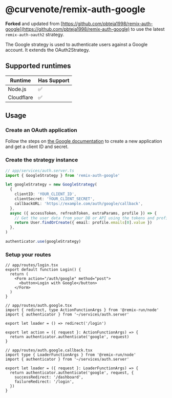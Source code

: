 # @curvenote/remix-auth-google

**Forked** and updated from [https://github.com/pbteja1998/remix-auth-google](https://github.com/pbteja1998/remix-auth-google) to use the latest `remix-auth-oauth2` strategy.

<!-- Description -->

The Google strategy is used to authenticate users against a Google account. It extends the OAuth2Strategy.

## Supported runtimes

| Runtime    | Has Support |
| ---------- | ----------- |
| Node.js    | ✅          |
| Cloudflare | ✅          |

<!-- If it doesn't support one runtime, explain here why -->

## Usage

### Create an OAuth application

Follow the steps on [the Google documentation](https://developers.google.com/identity/protocols/oauth2/web-server#creatingcred) to create a new application and get a client ID and secret.

### Create the strategy instance

```ts
// app/services/auth.server.ts
import { GoogleStrategy } from 'remix-auth-google'

let googleStrategy = new GoogleStrategy(
  {
    clientID: 'YOUR_CLIENT_ID',
    clientSecret: 'YOUR_CLIENT_SECRET',
    callbackURL: 'https://example.com/auth/google/callback',
  },
  async ({ accessToken, refreshToken, extraParams, profile }) => {
    // Get the user data from your DB or API using the tokens and profile
    return User.findOrCreate({ email: profile.emails[0].value })
  },
)

authenticator.use(googleStrategy)
```

### Setup your routes

```tsx
// app/routes/login.tsx
export default function Login() {
  return (
    <Form action="/auth/google" method="post">
      <button>Login with Google</button>
    </Form>
  )
}
```

```tsx
// app/routes/auth.google.tsx
import { redirect, type ActionFunctionArgs } from '@remix-run/node'
import { authenticator } from '~/services/auth.server'

export let loader = () => redirect('/login')

export let action = ({ request }: ActionFunctionArgs) => {
  return authenticator.authenticate('google', request)
}
```

```tsx
// app/routes/auth.google.callback.tsx
import type { LoaderFunctionArgs } from '@remix-run/node'
import { authenticator } from '~/services/auth.server'

export let loader = ({ request }: LoaderFunctionArgs) => {
  return authenticator.authenticate('google', request, {
    successRedirect: '/dashboard',
    failureRedirect: '/login',
  })
}
```
